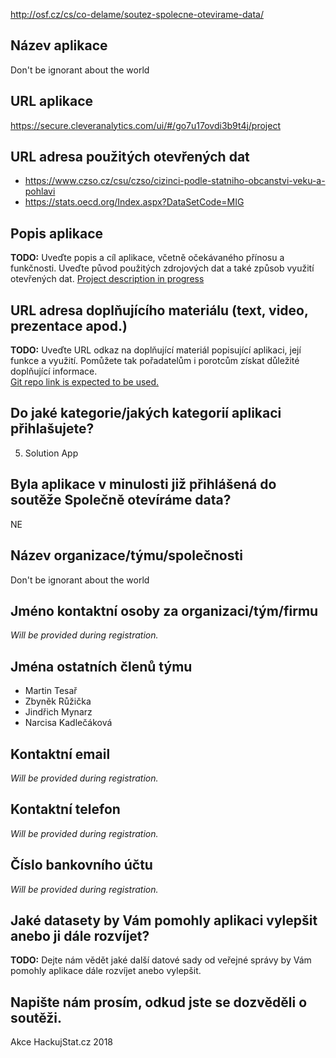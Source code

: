 http://osf.cz/cs/co-delame/soutez-spolecne-otevirame-data/

## Název aplikace
Don't be ignorant about the world

## URL aplikace
https://secure.cleveranalytics.com/ui/#/go7u17ovdi3b9t4j/project

## URL adresa použitých otevřených dat
* https://www.czso.cz/csu/czso/cizinci-podle-statniho-obcanstvi-veku-a-pohlavi
* https://stats.oecd.org/Index.aspx?DataSetCode=MIG

## Popis aplikace
**TODO:** Uveďte popis a cíl aplikace, včetně očekávaného přínosu a funkčnosti. Uveďte původ použitých zdrojových dat a také způsob využití otevřených dat.
[Project description in progress](https://github.com/zruzicka/HackujStat.cz_2018/pull/4)

## URL adresa doplňujícího materiálu (text, video, prezentace apod.)
**TODO:** Uveďte URL odkaz na doplňující materiál popisující aplikaci, její funkce a využití. Pomůžete tak pořadatelům i porotcům získat důležité doplňující informace.  
[Git repo link is expected to be used.](https://github.com/zruzicka/HackujStat.cz_2018)

## Do jaké kategorie/jakých kategorií aplikaci přihlašujete?
5) Solution App

## Byla aplikace v minulosti již přihlášená do soutěže Společně otevíráme data?
NE

## Název organizace/týmu/společnosti
Don't be ignorant about the world

## Jméno kontaktní osoby za organizaci/tým/firmu
*Will be provided during registration.*

## Jména ostatních členů týmu
* Martin Tesař
* Zbyněk Růžička
* Jindřich Mynarz
* Narcisa Kadlečáková

## Kontaktní email
*Will be provided during registration.*

## Kontaktní telefon
*Will be provided during registration.*

## Číslo bankovního účtu
*Will be provided during registration.*

## Jaké datasety by Vám pomohly aplikaci vylepšit anebo ji dále rozvíjet?
**TODO:** Dejte nám vědět jaké další datové sady od veřejné správy by Vám pomohly aplikace dále rozvíjet anebo vylepšit.

## Napište nám prosím, odkud jste se dozvěděli o soutěži.
Akce HackujStat.cz 2018
